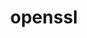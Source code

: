 ---
title: "openssl"
layout: cache
categories: [package, develop-2023-08-27]
meta: {"versions": ["1.1.1v", "3.1.2"], "compilers": ["apple-clang@=14.0.0", "gcc@=11.1.0", "gcc@=11.3.0", "gcc@=12.1.0", "gcc@=7.3.1", "gcc@=7.5.0", "oneapi@=2023.2.0"], "oss": ["amzn2", "ubuntu18.04", "ubuntu20.04", "ubuntu22.04", "ventura"], "platforms": ["darwin", "linux"], "targets": ["aarch64", "neoverse_n1", "ppc64le", "x86_64", "x86_64_v3"], "stacks": ["aws-isc", "aws-isc-aarch64", "build_systems", "data-vis-sdk", "e4s", "e4s-oneapi", "e4s-power", "gpu-tests", "ml-darwin-aarch64-mps", "ml-linux-x86_64-cpu", "ml-linux-x86_64-cuda", "ml-linux-x86_64-rocm", "radiuss", "radiuss-aws", "radiuss-aws-aarch64", "root", "tutorial"], "num_specs": 13, "num_specs_by_stack": {"root": 13, "ml-darwin-aarch64-mps": 1, "aws-isc-aarch64": 2, "radiuss-aws-aarch64": 2, "e4s-power": 2, "aws-isc": 1, "radiuss-aws": 1, "radiuss": 2, "build_systems": 2, "e4s-oneapi": 1, "data-vis-sdk": 1, "e4s": 2, "gpu-tests": 1, "tutorial": 2, "ml-linux-x86_64-cuda": 1, "ml-linux-x86_64-cpu": 1, "ml-linux-x86_64-rocm": 1}}
spec_details: [{"hash": "iy4tmgu3z3drqusic364kogxxrabnwmv", "compiler": "apple-clang@=14.0.0", "versions": ["3.1.2"], "os": "ventura", "platform": "darwin", "target": "aarch64", "variants": ["build_system=generic", "certs=mozilla", "~docs", "+shared"], "stacks": ["root", "ml-darwin-aarch64-mps"], "size": "-", "tarball": "https://binaries.spack.io/releases/develop-2023-08-27/build_cache/darwin-ventura-aarch64/apple-clang-14.0.0/openssl-3.1.2/darwin-ventura-aarch64-apple-clang-14.0.0-openssl-3.1.2-iy4tmgu3z3drqusic364kogxxrabnwmv.spack"}, {"hash": "6rbdm5qq3adzbqpasedfss3vff4ciy23", "compiler": "gcc@=7.3.1", "versions": ["3.1.2"], "os": "amzn2", "platform": "linux", "target": "aarch64", "variants": ["build_system=generic", "certs=mozilla", "~docs", "+shared"], "stacks": ["root", "aws-isc-aarch64", "radiuss-aws-aarch64"], "size": "-", "tarball": "https://binaries.spack.io/releases/develop-2023-08-27/build_cache/linux-amzn2-aarch64/gcc-7.3.1/openssl-3.1.2/linux-amzn2-aarch64-gcc-7.3.1-openssl-3.1.2-6rbdm5qq3adzbqpasedfss3vff4ciy23.spack"}, {"hash": "535b2ogcngpbyod4m3m6illimqu25e3d", "compiler": "gcc@=7.3.1", "versions": ["3.1.2"], "os": "amzn2", "platform": "linux", "target": "neoverse_n1", "variants": ["build_system=generic", "certs=mozilla", "~docs", "+shared"], "stacks": ["root", "aws-isc-aarch64", "radiuss-aws-aarch64"], "size": "-", "tarball": "https://binaries.spack.io/releases/develop-2023-08-27/build_cache/linux-amzn2-neoverse_n1/gcc-7.3.1/openssl-3.1.2/linux-amzn2-neoverse_n1-gcc-7.3.1-openssl-3.1.2-535b2ogcngpbyod4m3m6illimqu25e3d.spack"}, {"hash": "xgpcctdonrlwb4sviy3udojoovbfwlty", "compiler": "gcc@=11.1.0", "versions": ["3.1.2"], "os": "ubuntu20.04", "platform": "linux", "target": "ppc64le", "variants": ["build_system=generic", "certs=mozilla", "~docs", "+shared"], "stacks": ["root", "e4s-power"], "size": "-", "tarball": "https://binaries.spack.io/releases/develop-2023-08-27/build_cache/linux-ubuntu20.04-ppc64le/gcc-11.1.0/openssl-3.1.2/linux-ubuntu20.04-ppc64le-gcc-11.1.0-openssl-3.1.2-xgpcctdonrlwb4sviy3udojoovbfwlty.spack"}, {"hash": "sh4faws2wwmbdxx2cgxhvtfkkxkaxbpy", "compiler": "gcc@=7.3.1", "versions": ["3.1.2"], "os": "amzn2", "platform": "linux", "target": "x86_64_v3", "variants": ["build_system=generic", "certs=mozilla", "~docs", "+shared"], "stacks": ["root", "aws-isc", "radiuss-aws"], "size": "-", "tarball": "https://binaries.spack.io/releases/develop-2023-08-27/build_cache/linux-amzn2-x86_64_v3/gcc-7.3.1/openssl-3.1.2/linux-amzn2-x86_64_v3-gcc-7.3.1-openssl-3.1.2-sh4faws2wwmbdxx2cgxhvtfkkxkaxbpy.spack"}, {"hash": "5orwqf43j5ihrtcoiqql75c7avaplmtl", "compiler": "gcc@=7.5.0", "versions": ["3.1.2"], "os": "ubuntu18.04", "platform": "linux", "target": "x86_64_v3", "variants": ["build_system=generic", "certs=mozilla", "~docs", "+shared"], "stacks": ["root", "radiuss", "build_systems"], "size": "-", "tarball": "https://binaries.spack.io/releases/develop-2023-08-27/build_cache/linux-ubuntu18.04-x86_64_v3/gcc-7.5.0/openssl-3.1.2/linux-ubuntu18.04-x86_64_v3-gcc-7.5.0-openssl-3.1.2-5orwqf43j5ihrtcoiqql75c7avaplmtl.spack"}, {"hash": "cnqhvs3cs7adsoi3it45rurpoyfjgxln", "compiler": "gcc@=7.5.0", "versions": ["1.1.1v"], "os": "ubuntu18.04", "platform": "linux", "target": "x86_64_v3", "variants": ["build_system=generic", "certs=mozilla", "~docs", "+shared"], "stacks": ["root", "radiuss", "build_systems"], "size": "-", "tarball": "https://binaries.spack.io/releases/develop-2023-08-27/build_cache/linux-ubuntu18.04-x86_64_v3/gcc-7.5.0/openssl-1.1.1v/linux-ubuntu18.04-x86_64_v3-gcc-7.5.0-openssl-1.1.1v-cnqhvs3cs7adsoi3it45rurpoyfjgxln.spack"}, {"hash": "eggwhndh434wsso2ulsn5ciqoze2x3rn", "compiler": "gcc@=11.1.0", "versions": ["1.1.1v"], "os": "ubuntu20.04", "platform": "linux", "target": "ppc64le", "variants": ["build_system=generic", "certs=mozilla", "~docs", "+shared"], "stacks": ["root", "e4s-power"], "size": "-", "tarball": "https://binaries.spack.io/releases/develop-2023-08-27/build_cache/linux-ubuntu20.04-ppc64le/gcc-11.1.0/openssl-1.1.1v/linux-ubuntu20.04-ppc64le-gcc-11.1.0-openssl-1.1.1v-eggwhndh434wsso2ulsn5ciqoze2x3rn.spack"}, {"hash": "w7nmwacxusuppsci7ampho6ywqsjmbhl", "compiler": "oneapi@=2023.2.0", "versions": ["3.1.2"], "os": "ubuntu20.04", "platform": "linux", "target": "x86_64", "variants": ["build_system=generic", "certs=mozilla", "~docs", "+shared"], "stacks": ["root", "e4s-oneapi"], "size": "-", "tarball": "https://binaries.spack.io/releases/develop-2023-08-27/build_cache/linux-ubuntu20.04-x86_64/oneapi-2023.2.0/openssl-3.1.2/linux-ubuntu20.04-x86_64-oneapi-2023.2.0-openssl-3.1.2-w7nmwacxusuppsci7ampho6ywqsjmbhl.spack"}, {"hash": "yvjj5pp27bkwtxxh2r4xnw46ehnrr4s3", "compiler": "gcc@=11.1.0", "versions": ["1.1.1v"], "os": "ubuntu20.04", "platform": "linux", "target": "x86_64_v3", "variants": ["build_system=generic", "certs=mozilla", "~docs", "+shared"], "stacks": ["root", "data-vis-sdk", "e4s"], "size": "-", "tarball": "https://binaries.spack.io/releases/develop-2023-08-27/build_cache/linux-ubuntu20.04-x86_64_v3/gcc-11.1.0/openssl-1.1.1v/linux-ubuntu20.04-x86_64_v3-gcc-11.1.0-openssl-1.1.1v-yvjj5pp27bkwtxxh2r4xnw46ehnrr4s3.spack"}, {"hash": "uk4ynn2m2tupxargi5vmxe2tvomian75", "compiler": "gcc@=11.1.0", "versions": ["3.1.2"], "os": "ubuntu20.04", "platform": "linux", "target": "x86_64_v3", "variants": ["build_system=generic", "certs=mozilla", "~docs", "+shared"], "stacks": ["root", "gpu-tests", "e4s"], "size": "-", "tarball": "https://binaries.spack.io/releases/develop-2023-08-27/build_cache/linux-ubuntu20.04-x86_64_v3/gcc-11.1.0/openssl-3.1.2/linux-ubuntu20.04-x86_64_v3-gcc-11.1.0-openssl-3.1.2-uk4ynn2m2tupxargi5vmxe2tvomian75.spack"}, {"hash": "dtfopvhdp3qgprpsv5q3bavczrl5o73s", "compiler": "gcc@=11.3.0", "versions": ["3.1.2"], "os": "ubuntu22.04", "platform": "linux", "target": "x86_64_v3", "variants": ["build_system=generic", "certs=mozilla", "~docs", "+shared"], "stacks": ["tutorial", "ml-linux-x86_64-cuda", "ml-linux-x86_64-cpu", "root", "ml-linux-x86_64-rocm"], "size": "-", "tarball": "https://binaries.spack.io/releases/develop-2023-08-27/build_cache/linux-ubuntu22.04-x86_64_v3/gcc-11.3.0/openssl-3.1.2/linux-ubuntu22.04-x86_64_v3-gcc-11.3.0-openssl-3.1.2-dtfopvhdp3qgprpsv5q3bavczrl5o73s.spack"}, {"hash": "uvpssesokdkse7m5vreu2iceowujyby7", "compiler": "gcc@=12.1.0", "versions": ["3.1.2"], "os": "ubuntu22.04", "platform": "linux", "target": "x86_64_v3", "variants": ["build_system=generic", "certs=mozilla", "~docs", "+shared"], "stacks": ["root", "tutorial"], "size": "-", "tarball": "https://binaries.spack.io/releases/develop-2023-08-27/build_cache/linux-ubuntu22.04-x86_64_v3/gcc-12.1.0/openssl-3.1.2/linux-ubuntu22.04-x86_64_v3-gcc-12.1.0-openssl-3.1.2-uvpssesokdkse7m5vreu2iceowujyby7.spack"}]
---